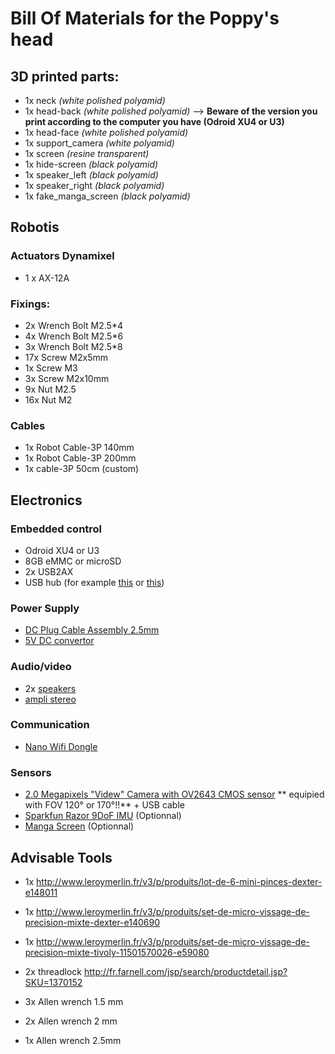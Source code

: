 # Bill Of Materials for the Poppy's head

## 3D printed parts:
- 1x neck  *(white polished polyamid)*
- 1x head-back *(white polished polyamid)* --> **Beware of the version you print according to the computer you have (Odroid XU4 or U3)**
- 1x head-face *(white polished polyamid)*
- 1x support_camera *(white polyamid)*
- 1x screen *(resine transparent)*
- 1x hide-screen *(black polyamid)*
- 1x speaker_left *(black polyamid)*
- 1x speaker_right *(black polyamid)*
- 1x fake_manga_screen *(black polyamid)*

## Robotis

### Actuators Dynamixel
 -  1 x AX-12A

### Fixings:
- 2x Wrench Bolt M2.5*4
- 4x Wrench Bolt M2.5*6
- 3x Wrench Bolt M2.5*8
- 17x Screw M2x5mm
- 1x Screw M3
- 3x Screw M2x10mm
- 9x Nut M2.5
- 16x Nut M2

### Cables
- 1x Robot Cable-3P 140mm
- 1x Robot Cable-3P 200mm
- 1x cable-3P 50cm (custom)

## Electronics

### Embedded control
- Odroid XU4 or U3
- 8GB eMMC or microSD
- 2x USB2AX
- USB hub (for example [this](http://%20http://www.pixmania.fr/hub-usb/abix-hub-4-ports-usb-2-0-croix-noire/19265194-a.html) or [this](http://www.amazon.fr/gp/product/B003NF0MSE?psc=1&redirect=true&ref_=oh_aui_detailpage_o02_s00))

### Power Supply
- [DC Plug Cable Assembly 2.5mm][3]
- [5V DC convertor][6]

### Audio/video
- 2x [speakers](http://fr.farnell.com/jsp/search/productdetail.jsp?SKU=1675524)
- [ampli stereo](http://www.adafruit.com/products/987)

### Communication
- [Nano Wifi Dongle](http://www.amazon.fr/gp/product/B003MTTJOY)

### Sensors
- [2.0 Megapixels "Videw" Camera with OV2643 CMOS sensor](http://www.alibaba.com/product-detail/2-0Megapixel-usb-security-OV2643-camera_60428797303.html) ** equipied with FOV 120° or 170°!!** + USB cable
- [Sparkfun Razor 9DoF IMU](https://www.sparkfun.com/products/10736) (Optionnal)
- [Manga Screen](https://www.kickstarter.com/projects/1924187374/manga-screen-multi-touch-43-lcd) (Optionnal)


## Advisable Tools
- 1x http://www.leroymerlin.fr/v3/p/produits/lot-de-6-mini-pinces-dexter-e148011
- 1x http://www.leroymerlin.fr/v3/p/produits/set-de-micro-vissage-de-precision-mixte-dexter-e140690
- 1x http://www.leroymerlin.fr/v3/p/produits/set-de-micro-vissage-de-precision-mixte-tivoly-11501570026-e59080
- 2x threadlock http://fr.farnell.com/jsp/search/productdetail.jsp?SKU=1370152
- 3x Allen wrench 1.5 mm
- 2x Allen wrench 2 mm
- 1x Allen wrench 2.5mm


  [1]: http://www.hardkernel.com/main/products/prdt_info.php?g_code=G138745696275
  [2]: http://www.hardkernel.com/main/products/prdt_info.php?g_code=G138749987644
  [3]: http://www.hardkernel.com/main/products/prdt_info.php?g_code=G138960965859
  [4]: http://%20http://www.hardkernel.com/main/products/prdt_info.php?g_code=G138760358261
  [5]: http://www.hardkernel.com/main/products/prdt_info.php?g_code=G134111972476
  [6]: http://www.adafruit.com/product/1385
  [7]: http://%20http://www.pixmania.fr/hub-usb/abix-hub-4-ports-usb-2-0-croix-noire/19265194-a.html
  [8]: http://www.amazon.fr/gp/product/B003NF0MSE?psc=1&redirect=true&ref_=oh_aui_detailpage_o02_s00
  [9]: http://szsjd.en.alibaba.com/productgrouplist-212558669/usb_web_camera_module.html
  [10]: http://fr.farnell.com/jsp/search/productdetail.jsp?SKU=1675524
  [11]: http://www.adafruit.com/products/987
